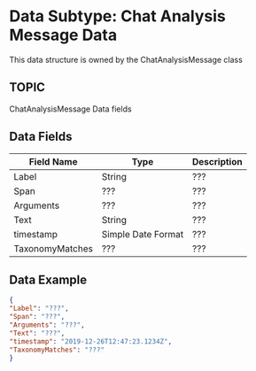 # Data Subtype: Chat Analysis Message Data
This data structure is owned by the ChatAnalysisMessage class

## TOPIC

ChatAnalysisMessage Data fields

## Data Fields

| Field Name | Type | Description
| --- | --- | --- |
| Label | String | ???
| Span | ??? | ???
| Arguments | ??? | ???
| Text | String | ???
| timestamp | Simple Date Format | ???
| TaxonomyMatches | ??? | ???


## Data Example
```json
{
"Label": "???",
"Span": "???",
"Arguments": "???",
"Text": "???",
"timestamp": "2019-12-26T12:47:23.1234Z",
"TaxonomyMatches": "???"
}
```

